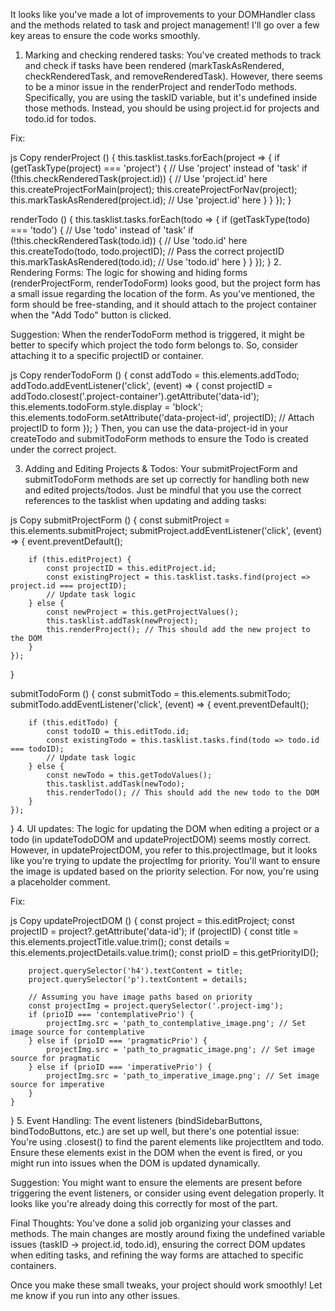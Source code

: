 It looks like you've made a lot of improvements to your DOMHandler class and the methods related to task and project management! I'll go over a few key areas to ensure the code works smoothly.

1. Marking and checking rendered tasks:
You've created methods to track and check if tasks have been rendered (markTaskAsRendered, checkRenderedTask, and removeRenderedTask). However, there seems to be a minor issue in the renderProject and renderTodo methods. Specifically, you are using the taskID variable, but it's undefined inside those methods. Instead, you should be using project.id for projects and todo.id for todos.

Fix:

js
Copy
renderProject () {
    this.tasklist.tasks.forEach(project => {
        if (getTaskType(project) === 'project') { // Use 'project' instead of 'task'
            if (!this.checkRenderedTask(project.id)) { // Use 'project.id' here
                this.createProjectForMain(project);
                this.createProjectForNav(project);
                this.markTaskAsRendered(project.id); // Use 'project.id' here
            }
        }
    });
}

renderTodo () {
    this.tasklist.tasks.forEach(todo => {
        if (getTaskType(todo) === 'todo') { // Use 'todo' instead of 'task'
            if (!this.checkRenderedTask(todo.id)) { // Use 'todo.id' here
                this.createTodo(todo, todo.projectID); // Pass the correct projectID
                this.markTaskAsRendered(todo.id); // Use 'todo.id' here
            }
        }
    });
}
2. Rendering Forms:
The logic for showing and hiding forms (renderProjectForm, renderTodoForm) looks good, but the project form has a small issue regarding the location of the form. As you've mentioned, the form should be free-standing, and it should attach to the project container when the "Add Todo" button is clicked.

Suggestion: When the renderTodoForm method is triggered, it might be better to specify which project the todo form belongs to. So, consider attaching it to a specific projectID or container.

js
Copy
renderTodoForm () {
    const addTodo = this.elements.addTodo;
    addTodo.addEventListener('click', (event) => {
        const projectID = addTodo.closest('.project-container').getAttribute('data-id');
        this.elements.todoForm.style.display = 'block';
        this.elements.todoForm.setAttribute('data-project-id', projectID); // Attach projectID to form
    });
}
Then, you can use the data-project-id in your createTodo and submitTodoForm methods to ensure the Todo is created under the correct project.

3. Adding and Editing Projects & Todos:
Your submitProjectForm and submitTodoForm methods are set up correctly for handling both new and edited projects/todos. Just be mindful that you use the correct references to the tasklist when updating and adding tasks:

js
Copy
submitProjectForm () {
    const submitProject = this.elements.submitProject;
    submitProject.addEventListener('click', (event) => {
        event.preventDefault();

        if (this.editProject) {
            const projectID = this.editProject.id;
            const existingProject = this.tasklist.tasks.find(project => project.id === projectID);
            // Update task logic
        } else {
            const newProject = this.getProjectValues();
            this.tasklist.addTask(newProject);
            this.renderProject(); // This should add the new project to the DOM
        }
    });
}

submitTodoForm () {
    const submitTodo = this.elements.submitTodo;
    submitTodo.addEventListener('click', (event) => {
        event.preventDefault();

        if (this.editTodo) {
            const todoID = this.editTodo.id;
            const existingTodo = this.tasklist.tasks.find(todo => todo.id === todoID);
            // Update task logic
        } else {
            const newTodo = this.getTodoValues();
            this.tasklist.addTask(newTodo);
            this.renderTodo(); // This should add the new todo to the DOM
        }
    });
}
4. UI updates:
The logic for updating the DOM when editing a project or a todo (in updateTodoDOM and updateProjectDOM) seems mostly correct. However, in updateProjectDOM, you refer to this.projectImage, but it looks like you're trying to update the projectImg for priority. You'll want to ensure the image is updated based on the priority selection. For now, you're using a placeholder comment.

Fix:

js
Copy
updateProjectDOM () {
    const project = this.editProject;
    const projectID = project?.getAttribute('data-id');
    if (projectID) {
        const title   = this.elements.projectTitle.value.trim();
        const details = this.elements.projectDetails.value.trim();
        const prioID  = this.getPriorityID();

        project.querySelector('h4').textContent = title;
        project.querySelector('p').textContent = details;

        // Assuming you have image paths based on priority
        const projectImg = project.querySelector('.project-img');
        if (prioID === 'contemplativePrio') {
            projectImg.src = 'path_to_contemplative_image.png'; // Set image source for contemplative
        } else if (prioID === 'pragmaticPrio') {
            projectImg.src = 'path_to_pragmatic_image.png'; // Set image source for pragmatic
        } else if (prioID === 'imperativePrio') {
            projectImg.src = 'path_to_imperative_image.png'; // Set image source for imperative
        }
    }
}
5. Event Handling:
The event listeners (bindSidebarButtons, bindTodoButtons, etc.) are set up well, but there's one potential issue: You're using .closest() to find the parent elements like projectItem and todo. Ensure these elements exist in the DOM when the event is fired, or you might run into issues when the DOM is updated dynamically.

Suggestion: You might want to ensure the elements are present before triggering the event listeners, or consider using event delegation properly. It looks like you're already doing this correctly for most of the part.

Final Thoughts:
You've done a solid job organizing your classes and methods. The main changes are mostly around fixing the undefined variable issues (taskID → project.id, todo.id), ensuring the correct DOM updates when editing tasks, and refining the way forms are attached to specific containers.

Once you make these small tweaks, your project should work smoothly! Let me know if you run into any other issues.